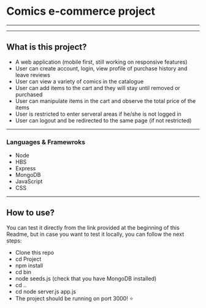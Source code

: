 # Comics e-commerce project

---
<!-- Check live site: https://qmic.fly.dev/ 🚀 -->

--- 
 
## **What is this project?**
- A web application (mobile first, still working on responsive features)
- User can create account, login, view profile of purchase history and leave reviews
- User can view a variety of comics in the catalogue
- User can add items to the cart and they will stay until removed or purchased
- User can manipulate items in the cart and observe the total price of the items
- User is restricted to enter serveral areas if he/she is not logged in
- User can logout and be redirected to the same page (if not restricted)

---

### **Languages & Framewroks**
- Node
- HBS
- Express 
- MongoDB
- JavaScript
- CSS

---

## **How to use?**
You can test it directly from the link provided at the beginning of this Readme, but in case you want to test it locally, you can follow the next steps:
- Clone this repo
- cd Project
- npm install
- cd bin
- node seeds.js (check that you have MongoDB installed)
- cd ..
- cd node server.js app.js 
- The project should be running on port 3000! ⭐️ 
